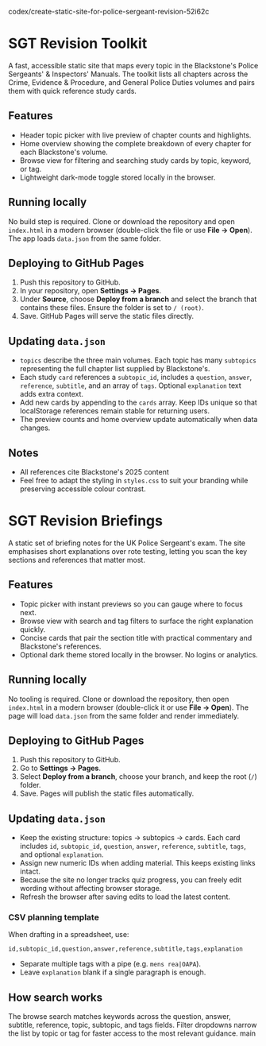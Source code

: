 codex/create-static-site-for-police-sergeant-revision-52i62c
# SGT Revision Toolkit

A fast, accessible static site that maps every topic in the Blackstone's Police Sergeants' & Inspectors' Manuals. The toolkit lists all chapters across the Crime, Evidence & Procedure, and General Police Duties volumes and pairs them with quick reference study cards.

## Features
- Header topic picker with live preview of chapter counts and highlights.
- Home overview showing the complete breakdown of every chapter for each Blackstone's volume.
- Browse view for filtering and searching study cards by topic, keyword, or tag.
- Lightweight dark-mode toggle stored locally in the browser.

## Running locally
No build step is required. Clone or download the repository and open `index.html` in a modern browser (double-click the file or use **File → Open**). The app loads `data.json` from the same folder.

## Deploying to GitHub Pages
1. Push this repository to GitHub.
2. In your repository, open **Settings → Pages**.
3. Under **Source**, choose **Deploy from a branch** and select the branch that contains these files. Ensure the folder is set to `/ (root)`.
4. Save. GitHub Pages will serve the static files directly.

## Updating `data.json`
- `topics` describe the three main volumes. Each topic has many `subtopics` representing the full chapter list supplied by Blackstone's.
- Each study `card` references a `subtopic_id`, includes a `question`, `answer`, `reference`, `subtitle`, and an array of `tags`. Optional `explanation` text adds extra context.
- Add new cards by appending to the `cards` array. Keep IDs unique so that localStorage references remain stable for returning users.
- The preview counts and home overview update automatically when data changes.

## Notes
- All references cite Blackstone's 2025 content
- Feel free to adapt the styling in `styles.css` to suit your branding while preserving accessible colour contrast.
# SGT Revision Briefings

A static set of briefing notes for the UK Police Sergeant's exam. The site emphasises short explanations over rote testing, letting you scan the key sections and references that matter most.

## Features
- Topic picker with instant previews so you can gauge where to focus next.
- Browse view with search and tag filters to surface the right explanation quickly.
- Concise cards that pair the section title with practical commentary and Blackstone's references.
- Optional dark theme stored locally in the browser. No logins or analytics.

## Running locally
No tooling is required. Clone or download the repository, then open `index.html` in a modern browser (double-click it or use **File → Open**). The page will load `data.json` from the same folder and render immediately.

## Deploying to GitHub Pages
1. Push this repository to GitHub.
2. Go to **Settings → Pages**.
3. Select **Deploy from a branch**, choose your branch, and keep the root (`/`) folder.
4. Save. Pages will publish the static files automatically.

## Updating `data.json`
- Keep the existing structure: topics → subtopics → cards. Each card includes `id`, `subtopic_id`, `question`, `answer`, `reference`, `subtitle`, `tags`, and optional `explanation`.
- Assign new numeric IDs when adding material. This keeps existing links intact.
- Because the site no longer tracks quiz progress, you can freely edit wording without affecting browser storage.
- Refresh the browser after saving edits to load the latest content.

### CSV planning template
When drafting in a spreadsheet, use:
```
id,subtopic_id,question,answer,reference,subtitle,tags,explanation
```
- Separate multiple tags with a pipe (e.g. `mens rea|OAPA`).
- Leave `explanation` blank if a single paragraph is enough.

## How search works
The browse search matches keywords across the question, answer, subtitle, reference, topic, subtopic, and tags fields. Filter dropdowns narrow the list by topic or tag for faster access to the most relevant guidance.
 main
